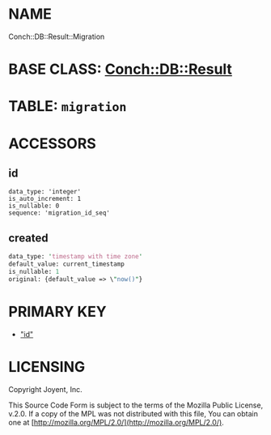 # NAME

Conch::DB::Result::Migration

# BASE CLASS: [Conch::DB::Result](/modules/Conch::DB::Result)

# TABLE: `migration`

# ACCESSORS

## id

```
data_type: 'integer'
is_auto_increment: 1
is_nullable: 0
sequence: 'migration_id_seq'
```

## created

```perl
data_type: 'timestamp with time zone'
default_value: current_timestamp
is_nullable: 1
original: {default_value => \"now()"}
```

# PRIMARY KEY

- ["id"](#id)

# LICENSING

Copyright Joyent, Inc.

This Source Code Form is subject to the terms of the Mozilla Public License,
v.2.0. If a copy of the MPL was not distributed with this file, You can obtain
one at [http://mozilla.org/MPL/2.0/](http://mozilla.org/MPL/2.0/).
